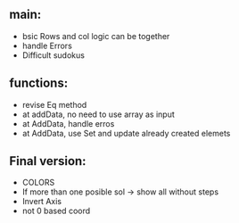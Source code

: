 ## main:
- bsic Rows and col logic can be together
- handle Errors
- Difficult sudokus

## functions:
- revise Eq method
- at addData, no need to use array as input
- at AddData, handle erros
- at AddData, use Set and update already created elemets

## Final version:
- COLORS
- If more than one posible sol -> show all without steps
- Invert Axis 
- not 0 based coord
